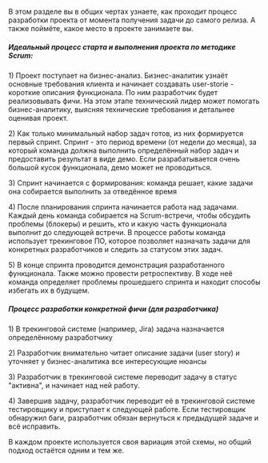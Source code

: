В этом разделе вы в общих чертах узнаете, как проходит процесс разработки проекта от момента получения задачи до самого релиза. А также поймёте, какое место в проекте занимаете вы.

##### Идеальный процесс старта и выполнения проекта по методике Scrum:

1\) Проект поступает на бизнес-анализ. Бизнес-аналитик узнаёт основные требования клиента и начинает создавать user-storie - короткие описания функционала. По ним разработчик будет реализовывать фичи. На этом этапе технический лидер может помогать бизнес-аналитику, выясняя технические требования и детальнее оценивая проект.

2\) Как только минимальный набор задач готов,  из них формируется первый спринт. Спринт - это период времени \(от недели до месяца\), за который команда должна выполнить определённый набор задач и предоставить результат в виде демо. Если разрабатывается очень большой кусок функционала, демо может не проводиться.

3\) Спринт начинается с формирования: команда решает, какие задачи она собирается выполнить за отведённое время

4\) После планирования спринта начинается работа над задачами. Каждый день команда собирается на Scrum-встречи, чтобы обсудить проблемы \(блокеры\) и решить, кто и какую часть функционала выполнит до следующей встречи. В процессе работы команда использует трекинговое ПО, которое позволяет назначать задачи для конкретных разработчиков и следить за статусом этих задач.

5\) В конце спринта проводится демонстрация разработанного функционала. Также можно провести ретроспективу. В ходе неё команда определяет проблемы прошедшего спринта и находит способы избегать их в будущем.

##### Процесс разработки конкретной фичи \(для разработчика\)

1\) В трекинговой системе \(например, Jira\) задача назначается определённому разработчику

2\) Разработчик внимательно читает описание задачи \(user story\) и уточняет у бизнес-аналитика все интересующие нюансы

3\) Разработчик в трекинговой системе переводит задачу в статус "активна", и начинает над ней работу.

4\) Завершив задачу, разработчик переводит её в трекинговой системе тестировщику и приступает к следующей работе. Если тестировщик обнаружил баги, разработчик обязан вернуться к предыдущей задаче и всё исправить.

В каждом проекте используется своя вариация этой схемы, но общий подход остаётся одним и тем же.

##### 




